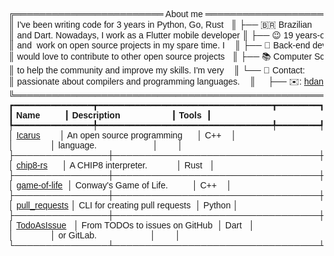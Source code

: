 <pre style="font-family:Helvetica">╔════════════════════════ About me ════════════════════════╗ 🤓 <a href="https://drive.google.com/drive/folders/1HEgd8xXOdbcE1ve6Uhzkxa3vlJ06AfjY?usp=share_link">Hícaro Dânrlley</a>                     
║ I&#x27;ve been writing code for 3 years in Python, Go, Rust   ║ ├── 🇧🇷 Brazilian                       
║ and Dart. Nowadays, I work as a Flutter mobile developer ║ ├── 😉 19 years-old                    
║ and  work on open source projects in my spare time. I    ║ ├── 🔧 Back-end developer              
║ would love to contribute to other open source projects   ║ ├── 📚 Computer Science student at <a href="https://ufal.br/">UFAL</a>
║ to help the community and improve my skills. I&#x27;m very    ║ └── 📇 Contact:                        
║ passionate about compilers and programming languages.    ║     ├── ✉️: <a href="mailto:hdanrlley1@gmail.com">hdanrlley1@gmail.com</a>        
╚══════════════════════════════════════════════════════════╝     └── LinkedIn️: <a href="https://www.linkedin.com/in/hicaromiguel/">hicaromiguel</a>         
┏━━━━━━━━━━━━━━━┳━━━━━━━━━━━━━━━━━━━━━━━━━━━━━━━━━┳━━━━━━━━┓
┃<span style="font-weight: bold"> Name          </span>┃<span style="font-weight: bold"> Description                     </span>┃<span style="font-weight: bold"> Tools  </span>┃
┡━━━━━━━━━━━━━━━╇━━━━━━━━━━━━━━━━━━━━━━━━━━━━━━━━━╇━━━━━━━━┩
│ <a href="https://github.com/IcarusLang/Icarus">Icarus</a>        │ An open source programming      │ C++    │
│               │ language.                       │        │
├───────────────┼─────────────────────────────────┼────────┤
│ <a href="https://github.com/HicaroD/chip8-rs">chip8-rs</a>      │ A CHIP8 interpreter.            │ Rust   │
├───────────────┼─────────────────────────────────┼────────┤
│ <a href="https://github.com/HicaroD/game-of-life">game-of-life</a>  │ Conway&#x27;s Game of Life.          │ C++    │
├───────────────┼─────────────────────────────────┼────────┤
│ <a href="https://github.com/HicaroD/pull-requests">pull_requests</a> │ CLI for creating pull requests  │ Python │
├───────────────┼─────────────────────────────────┼────────┤
│ <a href="https://github.com/HicaroD/TodoAsIssue">TodoAsIssue</a>   │ From TODOs to issues on GitHub  │ Dart   │
│               │ or GitLab.                      │        │
└───────────────┴─────────────────────────────────┴────────┘
</pre>